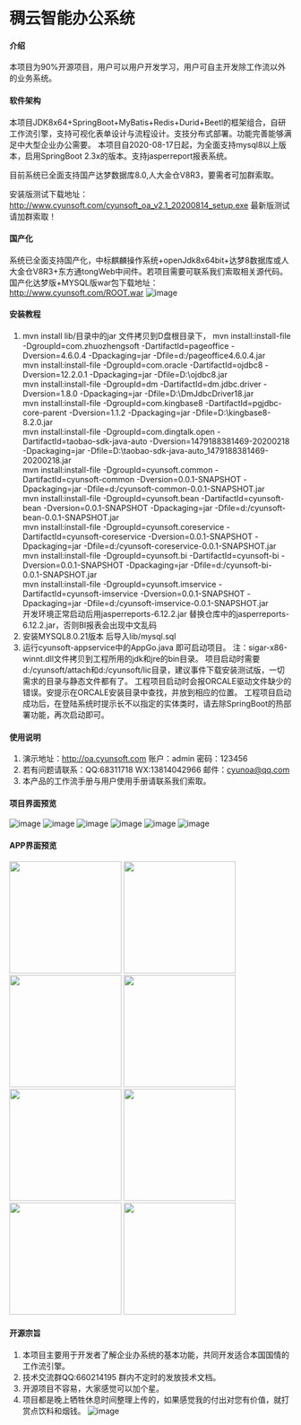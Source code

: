 # 稠云智能办公系统

#### 介绍
本项目为90%开源项目，用户可以用户开发学习，用户可自主开发除工作流以外的业务系统。

#### 软件架构
本项目JDK8x64+SpringBoot+MyBatis+Redis+Durid+Beetl的框架组合，自研工作流引擎，支持可视化表单设计与流程设计。支技分布式部署。功能完善能够满足中大型企业办公需要。
本项目自2020-08-17日起，为全面支持mysql8以上版本，启用SpringBoot 2.3x的版本。支持jasperreport报表系统。

目前系统已全面支持国产达梦数据库8.0,人大金仓V8R3，要需者可加群索取。

安装版测试下载地址：http://www.cyunsoft.com/cyunsoft_oa_v2.1_20200814_setup.exe 最新版测试请加群索取！

#### 国产化
系统已全面支持国产化，中标麒麟操作系统+openJdk8x64bit+达梦8数据库或人大金仓V8R3+东方通tongWeb中间件。若项目需要可联系我们索取相关源代码。
国产化达梦版+MYSQL版war包下载地址：http://www.cyunsoft.com/ROOT.war
![image](http://www.cyunsoft.com/gc.jpg)

#### 安装教程

1.  mvn install lib/目录中的jar 文件拷贝到D盘根目录下，
		mvn install:install-file -DgroupId=com.zhuozhengsoft -DartifactId=pageoffice -Dversion=4.6.0.4 -Dpackaging=jar -Dfile=d:/pageoffice4.6.0.4.jar  
		mvn install:install-file -DgroupId=com.oracle -DartifactId=ojdbc8 -Dversion=12.2.0.1 -Dpackaging=jar -Dfile=D:\ojdbc8.jar  
		mvn install:install-file -DgroupId=dm -DartifactId=dm.jdbc.driver -Dversion=1.8.0 -Dpackaging=jar -Dfile=D:\DmJdbcDriver18.jar  
		mvn install:install-file -DgroupId=com.kingbase8 -DartifactId=pgjdbc-core-parent -Dversion=1.1.2 -Dpackaging=jar -Dfile=D:\kingbase8-8.2.0.jar  
		mvn install:install-file -DgroupId=com.dingtalk.open -DartifactId=taobao-sdk-java-auto -Dversion=1479188381469-20200218 -Dpackaging=jar -Dfile=D:\taobao-sdk-java-auto_1479188381469-20200218.jar  
		mvn install:install-file -DgroupId=cyunsoft.common -DartifactId=cyunsoft-common -Dversion=0.0.1-SNAPSHOT -Dpackaging=jar -Dfile=d:/cyunsoft-common-0.0.1-SNAPSHOT.jar  
		mvn install:install-file -DgroupId=cyunsoft.bean -DartifactId=cyunsoft-bean -Dversion=0.0.1-SNAPSHOT -Dpackaging=jar -Dfile=d:/cyunsoft-bean-0.0.1-SNAPSHOT.jar  
		mvn install:install-file -DgroupId=cyunsoft.coreservice -DartifactId=cyunsoft-coreservice -Dversion=0.0.1-SNAPSHOT -Dpackaging=jar -Dfile=d:/cyunsoft-coreservice-0.0.1-SNAPSHOT.jar  
		mvn install:install-file -DgroupId=cyunsoft.bi -DartifactId=cyunsoft-bi -Dversion=0.0.1-SNAPSHOT -Dpackaging=jar -Dfile=d:/cyunsoft-bi-0.0.1-SNAPSHOT.jar  
		mvn install:install-file -DgroupId=cyunsoft.imservice -DartifactId=cyunsoft-imservice -Dversion=0.0.1-SNAPSHOT -Dpackaging=jar  -Dfile=d:/cyunsoft-imservice-0.0.1-SNAPSHOT.jar  		
		开发环境正常启动后用jasperreports-6.12.2.jar 替换仓库中的jasperreports-6.12.2.jar，否则BI报表会出现中文乱码
2.  安装MYSQL8.0.21版本 后导入lib/mysql.sql
3.  运行cyunsoft-appservice中的AppGo.java 即可启动项目。
注：sigar-x86-winnt.dll文件拷贝到工程所用的jdk和jre的bin目录。
项目启动时需要d:/cyunsoft/attach和d:/cyunsoft/lic目录，建议事件下载安装测试版，一切需求的目录与静态文件都有了。
工程项目启动时会报ORCALE驱动文件缺少的错误。安提示在ORCALE安装目录中查找，并放到相应的位置。
工程项目启动成功后，在登陆系统时提示长不以指定的实体类时，请去除SpringBoot的热部署功能，再次启动即可。

#### 使用说明

1.  演示地址：http://oa.cyunsoft.com 账户：admin 密码：123456
2.  若有问题请联系：QQ:68311718 WX:13814042966 邮件：cyunoa@qq.com
3.  本产品的工作流手册与用户使用手册请联系我们索取。

#### 项目界面预览

  ![image](http://www.cyunsoft.com/main0.png)
  ![image](http://www.cyunsoft.com/main1.png)
  ![image](http://www.cyunsoft.com/main2.png)
  ![image](http://www.cyunsoft.com/main3.png)
  ![image](http://www.cyunsoft.com/main4.png)
  ![image](http://www.cyunsoft.com/main5.png)

#### APP界面预览
<img src="http://www.cyunsoft.com/app0.jpg" width="200"/>
<img src="http://www.cyunsoft.com/app1.jpg" width="200"/>
<img src="http://www.cyunsoft.com/app2.jpg" width="200"/>
<img src="http://www.cyunsoft.com/app3.jpg" width="200"/>
<img src="http://www.cyunsoft.com/app4.jpg" width="200"/>
<img src="http://www.cyunsoft.com/app5.jpg" width="200"/>
<img src="http://www.cyunsoft.com/app6.jpg" width="200"/>
<img src="http://www.cyunsoft.com/app7.jpg" width="200"/>


#### 开源宗旨
1.  本项目主要用于开发者了解企业办系统的基本功能，共同开发适合本国国情的工作流引擎。
2.  技术交流群QQ:660214195 群内不定时的发放技术文档。
3. 	开源项目不容易，大家感觉可以加个星。
4.  项目都是晚上牺牲休息时间整理上传的，如果感觉我的付出对您有价值，就打赏点饮料和烟钱。
![image](http://www.cyunsoft.com/ds.png)

